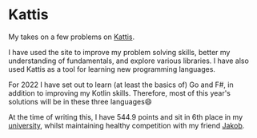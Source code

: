 # Kattis

My takes on a few problems on [Kattis](https://open.kattis.com).

I have used the site to improve my problem solving skills, better my understanding of fundamentals, and explore various libraries. I have also used Kattis as a tool for learning new programming languages.

For 2022 I have set out to learn (at least the basics of) Go and F#, in addition to improving my Kotlin skills. Therefore, most of this year's solutions will be in these three languages😄

At the time of writing this, I have 544.9 points and sit in 6th place in my [university](https://open.kattis.com/universities/uio.no), whilst maintaining healthy competition with my friend [Jakob](https://github.com/jakobkhansen).
